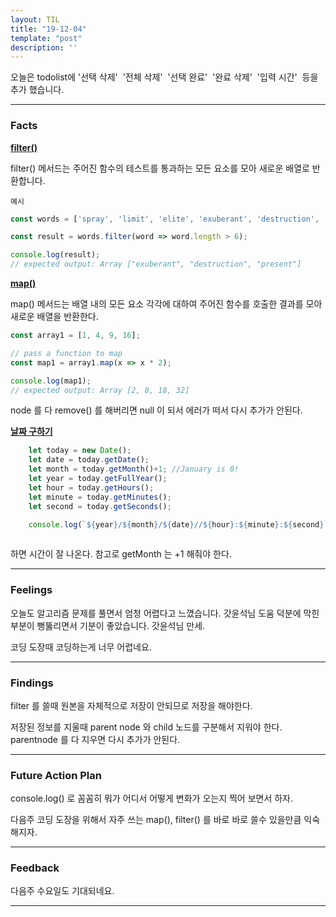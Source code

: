 ```yaml
---
layout: TIL
title: "19-12-04"
template: "post"
description: ''
---
```


오늘은 todolist에 '선택 삭제' &nbsp;'전체 삭제' &nbsp;'선택 완료' &nbsp;'완료 삭제' &nbsp;'입력 시간'&nbsp; 등을 추가 했습니다.

---

<h3>Facts</h3>



<strong>[filter()](https://developer.mozilla.org/ko/docs/Web/JavaScript/Reference/Global_Objects/Array/filter)</strong>

filter() 메서드는 주어진 함수의 테스트를 통과하는 모든 요소를 모아 새로운 배열로 반환합니다.

`예시`
```javascript
const words = ['spray', 'limit', 'elite', 'exuberant', 'destruction', 'present'];

const result = words.filter(word => word.length > 6);

console.log(result);
// expected output: Array ["exuberant", "destruction", "present"]
```
<strong>[map()](https://developer.mozilla.org/ko/docs/Web/JavaScript/Reference/Global_Objects/Array/map)</strong> 

map() 메서드는 배열 내의 모든 요소 각각에 대하여 주어진 함수를 호출한 결과를 모아 새로운 배열을 반환한다.

```javascript
const array1 = [1, 4, 9, 16];

// pass a function to map
const map1 = array1.map(x => x * 2);

console.log(map1);
// expected output: Array [2, 8, 18, 32]

```

node 를 다 remove() 를 해버리면  null 이 되서 에러가 떠서 다시 추가가 안된다. 


<strong>[날짜 구하기](https://developer.mozilla.org/ko/docs/Web/JavaScript/Reference/Global_Objects/Date)</strong>

```javascript
    let today = new Date();
    let date = today.getDate();
    let month = today.getMonth()+1; //January is 0!
    let year = today.getFullYear();
    let hour = today.getHours();    
    let minute = today.getMinutes();
    let second = today.getSeconds();

    console.log(`${year}/${month}/${date}//${hour}:${minute}:${second}`);
    
```
하면 시간이 잘 나온다. 참고로 getMonth 는 +1 해줘야 한다.

---

<h3>Feelings</h3> 오늘도 알고리즘 문제를 풀면서 엄청 어렵다고 느꼈습니다. 갓윤석님 도움 덕분에 막힌 부분이 뻥뚫리면서 기분이 좋았습니다. 갓윤석님 만세.


코딩 도장때 코딩하는게 너무 어렵네요.

---

<h3>Findings</h3>
filter 를 쓸때 원본을 자체적으로 저장이 안되므로 저장을 해야한다.


저장된 정보를 지울때 parent node 와 child 노드를 구분해서 지워야 한다. parentnode 를 다 지우면 다시 추가가 안된다.  

---

<h3>Future Action Plan</h3> 
console.log() 로 꼼꼼히 뭐가 어디서 어떻게 변화가 오는지 찍어 보면서 하자.


다음주 코딩 도장을 위해서 자주 쓰는 map(), filter() 를 바로 바로 쓸수 있을만큼 익숙해지자. 

---

<h3>Feedback</h3> 
다음주 수요일도 기대되네요.


----